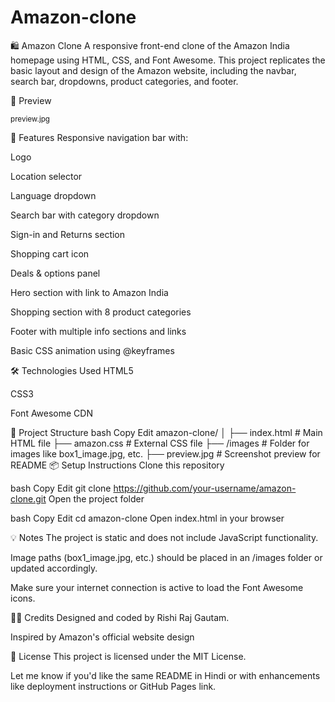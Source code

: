 # Amazon-clone
🛍️ Amazon Clone
A responsive front-end clone of the Amazon India homepage using HTML, CSS, and Font Awesome. This project replicates the basic layout and design of the Amazon website, including the navbar, search bar, dropdowns, product categories, and footer.

📸 Preview

<sup>preview.jpg</sup>

🚀 Features
Responsive navigation bar with:

Logo

Location selector

Language dropdown

Search bar with category dropdown

Sign-in and Returns section

Shopping cart icon

Deals & options panel

Hero section with link to Amazon India

Shopping section with 8 product categories

Footer with multiple info sections and links

Basic CSS animation using @keyframes

🛠️ Technologies Used
HTML5

CSS3

Font Awesome CDN

📂 Project Structure
bash
Copy
Edit
amazon-clone/
│
├── index.html           # Main HTML file
├── amazon.css           # External CSS file
├── /images              # Folder for images like box1_image.jpg, etc.
├── preview.jpg          # Screenshot preview for README 
📦 Setup Instructions
Clone this repository

bash
Copy
Edit
git clone https://github.com/your-username/amazon-clone.git
Open the project folder

bash
Copy
Edit
cd amazon-clone
Open index.html in your browser

💡 Notes
The project is static and does not include JavaScript functionality.

Image paths (box1_image.jpg, etc.) should be placed in an /images folder or updated accordingly.

Make sure your internet connection is active to load the Font Awesome icons.

👨‍🏫 Credits
Designed and coded by Rishi Raj Gautam.

Inspired by Amazon's official website design

📝 License
This project is licensed under the MIT License.

Let me know if you'd like the same README in Hindi or with enhancements like deployment instructions or GitHub Pages link.
